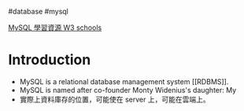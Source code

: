 #database #mysql

[MySQL 學習資源 W3 schools](https://www.w3schools.com/mysql/mysql_rdbms.asp)

# Introduction
- MySQL is a relational database management system [[RDBMS]]. 
- MySQL is named after co-founder Monty Widenius's daughter: My
- 實際上資料庫存的位置，可能使在 server 上，可能在雲端上。



